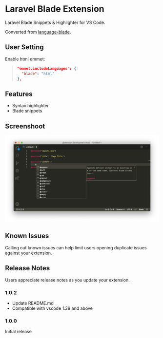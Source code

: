 # Laravel Blade Extension

Laravel Blade Snippets & Highlighter for VS Code. 

Converted from [language-blade](https://github.com/jawee/language-blade).

## User Setting

Enable html emmet:

>```json
>"emmet.includeLanguages": {
>   "blade": "html"
>},
>```

## Features
- Syntax highlighter
- Blade snippets

## Screenshoot 
![Screenshoot](https://raw.githubusercontent.com/amirmarmul/laravel-blade-vscode/master/assets/screenshot.png)

## Known Issues

Calling out known issues can help limit users opening duplicate issues against your extension.

## Release Notes

Users appreciate release notes as you update your extension.

### 1.0.2

- Update README.md
- Compatible with vscode 1.39 and above

### 1.0.0

Initial release
